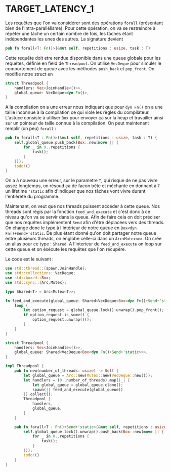# TARGET_LATENCY_1

Les requêtes que l'on va considérer sont des opérations ```forall``` (présentant bien de l'intra-parallélisme). Pour cette opération, on va se restreindre à répéter une tâche un certain nombre de fois, les tâches étant indépendantes les unes des autres. La signature devient
```rust
pub fn forall<T: Fn()>(&mut self, repetitions : usize, task : T) 
```
Cette requête doit etre rendue disponible dans une queue globale pour les requêtes, définie en field de ```Threadpool```. On utilise ```VecDeque``` pour simuler le comportement de queue avec les méthodes ```push_back``` et ```pop_front```.
On modifie notre struct en 
```rust
struct Threadpool {
	handlers: Vec<JoinHandle<()>>,
	global_queue: VecDeque<dyn Fn()>,
}
```
A la compilation on a une erreur nous indiquant que pour ```dyn Fn()``` on a une taille inconnue à la compilation ce qui viole les règles du compilateur. L'astuce consiste à utiliser ```Box``` pour envoyer ça sur la heap et travailler ainsi sur un pointeur de taille connue à la compilation. On peut maintenant remplir (un peu) ```forall``` : 
```rust
pub fn forall<T : Fn()>(&mut self, repetitions : usize, task : T) {
	self.global_queue.push_back(Box::new(move || {
		for _ in 0..repetitions {
			task();
		}
	}));
	todo!()
}
```
On a à nouveau une erreur, sur le parametre ```T```, qui risque de ne pas vivre assez longtemps, on résoud ça de facon bête et méchante en donnant à ```T``` un lifetime ```'static``` afin d'indiquer que nos tâches vont vivre durant l'entièrete du programme.

Maintenant, on veut que nos threads puissent accéder à cette queue. Nos threads sont régis par la fonction ```feed_and_execute``` et c'est donc à ce niveau qu'on va se servir dans la queue. Afin de faire cela on doit préciser que nos requêtes implémentent ```Send``` afin d'être déplacées vers des threads. On change donc le type à l'intérieur de notre queue en ```Box<dyn Fn()+Send+'static```. De plus étant donné qu'on doit partager notre queue entre plusieurs threads, on englobe celle-ci dans un ```Arc<Mutex<>>```. On crée un alias pour ce type : ```Shared```.
A l'interieur de ```feed_and_execute``` on loop sur cette queue et on éxécute les requêtes que l'on récupère.

Le code est le suivant :
```rust
use std::thread::{spawn,JoinHandle};
use std::collections::VecDeque;
use std::boxed::Box;
use std::sync::{Arc,Mutex};

type Shared<T> = Arc<Mutex<T>>;

fn feed_and_execute(global_queue: Shared<VecDeque<Box<dyn Fn()+Send+'static>>>) {
	loop {
		let option_request = global_queue.lock().unwrap().pop_front();
		if option_request.is_some() {
			option_request.unwrap()();
		}
	}
}

struct Threadpool {
	handlers: Vec<JoinHandle<()>>,
	global_queue: Shared<VecDeque<Box<dyn Fn()+Send+'static>>>,
}

impl Threadpool {
	pub fn new(number_of_threads: usize) -> Self {
		let global_queue = Arc::new(Mutex::new(VecDeque::new()));
		let handlers = (0..number_of_threads).map(|_| {
			let global_queue = global_queue.clone();
			spawn(|| feed_and_execute(global_queue))
		}).collect();
		Threadpool { 
		    handlers,
		    global_queue,
		}
	}

	pub fn forall<T : Fn()+Send+'static>(&mut self, repetitions : usize, task : T) {
		self.global_queue.lock().unwrap().push_back(Box::new(move || {
		    for _ in 0..repetitions {
		        task();
		    }
		}));
		todo!()
	}
}
```
